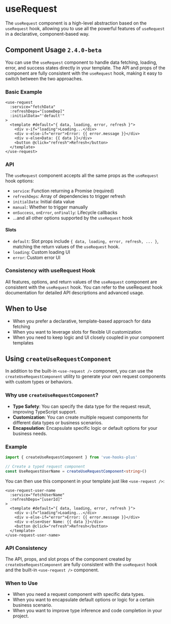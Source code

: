 # useRequest

The `useRequest` component is a high-level abstraction based on the `useRequest` hook, allowing you to use all the powerful features of `useRequest` in a declarative, component-based way.

## Component Usage `2.4.0-beta`

You can use the `useRequest` component to handle data fetching, loading, error, and success states directly in your template. The API and props of the component are fully consistent with the `useRequest` hook, making it easy to switch between the two approaches.

### Basic Example

<demo src="useRequest/demo.vue"
  language="vue"
  title=""
  desc="默认发送获取请求"> </demo>

```vue
<use-request
  :service="fetchData"
  :refreshDeps="[someDep]"
  :initialData="'default'"
>
  <template #default="{ data, loading, error, refresh }">
    <div v-if="loading">Loading...</div>
    <div v-else-if="error">Error: {{ error.message }}</div>
    <div v-else>Data: {{ data }}</div>
    <button @click="refresh">Refresh</button>
  </template>
</use-request>
```

### API

The `useRequest` component accepts all the same props as the `useRequest` hook options:

- `service`: Function returning a Promise (required)
- `refreshDeps`: Array of dependencies to trigger refresh
- `initialData`: Initial data value
- `manual`: Whether to trigger manually
- `onSuccess`, `onError`, `onFinally`: Lifecycle callbacks
- ...and all other options supported by the `useRequest` hook

#### Slots

- `default`: Slot props include `{ data, loading, error, refresh, ... }`, matching the return values of the `useRequest` hook.
- `loading`: Custom loading UI
- `error`: Custom error UI

### Consistency with useRequest Hook

All features, options, and return values of the `useRequest` component are consistent with the `useRequest` hook. You can refer to the useRequest hook documentation for detailed API descriptions and advanced usage.

## When to Use

- When you prefer a declarative, template-based approach for data fetching
- When you want to leverage slots for flexible UI customization
- When you need to keep logic and UI closely coupled in your component templates


## Using `createUseRequestComponent`

In addition to the built-in `<use-request />` component, you can use the `createUseRequestComponent` utility to generate your own request components with custom types or behaviors.

### Why use `createUseRequestComponent`?

- **Type Safety**: You can specify the data type for the request result, improving TypeScript support.
- **Customization**: You can create multiple request components for different data types or business scenarios.
- **Encapsulation**: Encapsulate specific logic or default options for your business needs.

### Example

```ts
import { createUseRequestComponent } from 'vue-hooks-plus'

// Create a typed request component
const UseRequestUserName = createUseRequestComponent<string>()
```

You can then use this component in your template just like `<use-request />`:

```vue
<use-request-user-name
  :service="fetchUserName"
  :refreshDeps="[userId]"
>
  <template #default="{ data, loading, error, refresh }">
    <div v-if="loading">Loading...</div>
    <div v-else-if="error">Error: {{ error.message }}</div>
    <div v-else>User Name: {{ data }}</div>
    <button @click="refresh">Refresh</button>
  </template>
</use-request-user-name>
```

### API Consistency

The API, props, and slot props of the component created by `createUseRequestComponent` are fully consistent with the `useRequest` hook and the built-in `<use-request />` component.

### When to Use

- When you need a request component with specific data types.
- When you want to encapsulate default options or logic for a certain business scenario.
- When you want to improve type inference and code completion in your project.